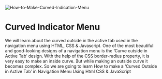 ![How-to-Make-Curved-Indication-Menu](https://user-images.githubusercontent.com/82109268/146034542-641e8ab2-45b8-4b22-afc7-27b90f21b3c7.jpg)
# Curved Indicator Menu

We will learn about the curved outside in the active tab used in the navigation menu using HTML, CSS & Javascript. One of the most beautiful and good-looking designs of a navigation menu is the ‘Curve outside in Active Tab’ design. With the help of the CSS border-radius property, it is very easy to make an inside curve. But while making an outside curve it becomes complex. So we are going to learn How to make a ‘Curved Outside in Active Tab’ in Navigation Menu Using Html CSS & JavaScript
